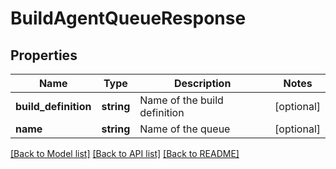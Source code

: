 # BuildAgentQueueResponse

## Properties
Name | Type | Description | Notes
------------ | ------------- | ------------- | -------------
**build_definition** | **string** | Name of the build definition | [optional] 
**name** | **string** | Name of the queue | [optional] 

[[Back to Model list]](../README.md#documentation-for-models) [[Back to API list]](../README.md#documentation-for-api-endpoints) [[Back to README]](../README.md)


